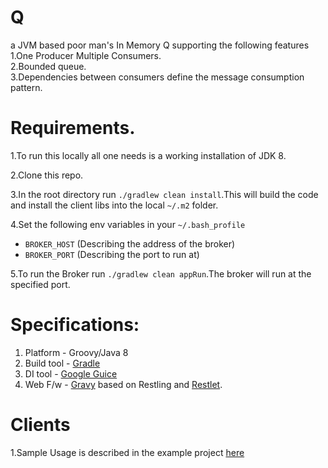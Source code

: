 # Q
a JVM based poor man's In Memory Q supporting the following features  
1.One Producer Multiple Consumers.  
2.Bounded queue.  
3.Dependencies between consumers define the message consumption pattern.   


# Requirements.  
1.To run this locally all one needs is a working installation of JDK 8.  

2.Clone this repo.  

3.In the root directory run `./gradlew clean install`.This will build the code and install the client libs into the local `~/.m2` folder.  

4.Set the following env variables in your `~/.bash_profile`  
  - `BROKER_HOST` (Describing the address of the broker)  
  - `BROKER_PORT` (Describing the port to run at)  
  
5.To run the Broker run `./gradlew clean appRun`.The broker will run at the specified port.  

# Specifications:  
1. Platform - Groovy/Java 8  
2. Build tool - [Gradle](https://gradle.org)
3. DI tool - [Google Guice](https://github.com/google/guice)
4. Web F/w - [Gravy](https://github.com/kaddiya/gravy) based on Restling and [Restlet](https://restlet.com).

# Clients  
1.Sample Usage is described in the example project [here](https://github.com/kaddiya/QSample/)  


